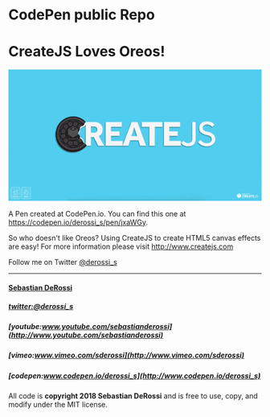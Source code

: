 CodePen public Repo 
=========

# CreateJS Loves Oreos!

[![N|Solid](https://github.com/sebastianderossi/CodePen/blob/master/createjs-loves-oreos/createjs-loves-oreos.gif)](https://codepen.io/derossi_s/full/jxaWGy) 

A Pen created at CodePen.io. You can find this one at https://codepen.io/derossi_s/pen/jxaWGy.

So who doesn't like Oreos?
Using CreateJS to create HTML5 canvas effects are easy!
For more information please visit http://www.createjs.com
 
Follow me on Twitter [@derossi_s](http://www.twitter.com/derossi_s)

----------------

#### [Sebastian DeRossi](mailto:sebastian.derossi@gmail.com)   

##### [twitter:@derossi_s](http://www.twitter.com/derossi_s)
##### [youtube:www.youtube.com/sebastianderossi](http://www.youtube.com/sebastianderossi)
##### [vimeo:www.vimeo.com/sderossi](http://www.vimeo.com/sderossi)  
##### [codepen:www.codepen.io/derossi_s](http://www.codepen.io/derossi_s) 

All code is **copyright 2018 Sebastian DeRossi** and is free to use, copy, and modify under the MIT license.